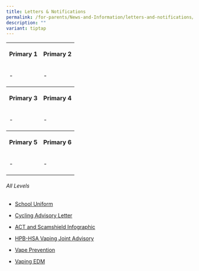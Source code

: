 ```yaml
---
title: Letters & Notifications
permalink: /for-parents/News-and-Information/letters-and-notifications/
description: ""
variant: tiptap
---
```

<table style="minWidth: 50px">
<colgroup>
<col>
<col>
</colgroup>
<tbody>
<tr>
<th rowspan="1" colspan="1">
<p>Primary 1</p>
</th>
<th rowspan="1" colspan="1">
<p>Primary 2</p>
</th>
</tr>
<tr>
<td rowspan="1" colspan="1">
<p>-</p>
</td>
<td rowspan="1" colspan="1">
<p>-</p>
</td>
</tr>
<tr>
<th rowspan="1" colspan="1">
<p>Primary 3</p>
</th>
<th rowspan="1" colspan="1">
<p>Primary 4</p>
</th>
</tr>
<tr>
<td rowspan="1" colspan="1">
<p>-</p>
</td>
<td rowspan="1" colspan="1">
<p>-</p>
</td>
</tr>
<tr>
<th rowspan="1" colspan="1">
<p>Primary 5</p>
</th>
<th rowspan="1" colspan="1">
<p>Primary 6</p>
</th>
</tr>
<tr>
<td rowspan="1" colspan="1">
<p>-</p>
</td>
<td rowspan="1" colspan="1">
<p>-</p>
</td>
</tr>
</tbody>
</table>
<h6>All Levels</h6>
<ul data-tight="true" class="tight">
<li>
<p><a href="/files/2025/Booklists/Letter_for_All_Parents_2024___FPPS.pdf" rel="noopener noreferrer nofollow" target="_blank">School Uniform</a>
</p>
</li>
<li>
<p><a href="/files/2025/Cycling_Advisory_Letter_To_Parents.pdf" rel="noopener noreferrer nofollow" target="_blank">Cycling Advisory Letter</a>
</p>
</li>
<li>
<p><a href="/files/Letters%20and%20Notifications/All%20Levels/act%20and%20scamshield%20infographic%20for%20moe%20(special%20broadcast).pdf" rel="noopener noreferrer nofollow" target="_blank">ACT and Scamshield Infographic</a>
</p>
</li>
<li>
<p><a href="/files/Letters%20and%20Notifications/All%20Levels/hpb-hsa%20joint%20advisory%20to%20parents%20and%20students_may%202023.pdf" rel="noopener noreferrer nofollow" target="_blank">HPB-HSA Vaping Joint Advisory</a>
</p>
</li>
<li>
<p><a href="/files/Letters%20and%20Notifications/All%20Levels/vape%20prevention_a3%20poster.pdf" rel="noopener noreferrer nofollow" target="_blank">Vape Prevention</a>
</p>
</li>
<li>
<p><a href="/files/Letters%20and%20Notifications/All%20Levels/primary%20school%20-%20vaping%20edm%20(may%202023).pdf" rel="noopener noreferrer nofollow" target="_blank">Vaping EDM</a>
</p>
</li>
</ul>
<p></p>